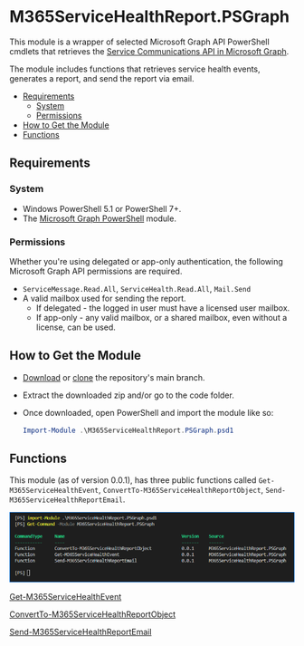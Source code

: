 # M365ServiceHealthReport.PSGraph

This module is a wrapper of selected Microsoft Graph API PowerShell cmdlets that retrieves the [Service Communications API in Microsoft Graph](https://learn.microsoft.com/en-us/graph/api/resources/service-communications-api-overview).

The module includes functions that retrieves service health events, generates a report, and send the report via email.

- [Requirements](#requirements)
  - [System](#system)
  - [Permissions](#permissions)
- [How to Get the Module](#how-to-get-the-module)
- [Functions](#functions)

## Requirements

### System

- Windows PowerShell 5.1 or PowerShell 7+.
- The [Microsoft Graph PowerShell](https://learn.microsoft.com/en-us/powershell/microsoftgraph/installation) module.

### Permissions

Whether you're using delegated or app-only authentication, the following Microsoft Graph API permissions are required.

- `ServiceMessage.Read.All`, `ServiceHealth.Read.All`, `Mail.Send`
- A valid mailbox used for sending the report.
  - If delegated - the logged in user must have a licensed user mailbox.
  - If app-only - any valid mailbox, or a shared mailbox, even without a license, can be used.

## How to Get the Module

- [Download](https://github.com/junecastillote/M365ServiceHealthReport.PSGraph/archive/refs/heads/main.zip) or [clone](https://github.com/junecastillote/M365ServiceHealthReport.PSGraph.git) the repository's main branch.
- Extract the downloaded zip and/or go to the code folder.
- Once downloaded, open PowerShell and import the module like so:

  ```powershell
  Import-Module .\M365ServiceHealthReport.PSGraph.psd1
  ```

## Functions

This module (as of version 0.0.1), has three public functions called `Get-M365ServiceHealthEvent`, `ConvertTo-M365ServiceHealthReportObject`, `Send-M365ServiceHealthReportEmail`.

![Public functions](resource/images/functions.png)

[Get-M365ServiceHealthEvent](resource/docs/Get-M365ServiceHealthEvent/Get-M365ServiceHealthEvent.md)

[ConvertTo-M365ServiceHealthReportObject](resource/docs/ConvertTo-M365ServiceHealthReportObject/ConvertTo-M365ServiceHealthReportObject.md)

[Send-M365ServiceHealthReportEmail](resource/docs/Send-M365ServiceHealthReportEmail.md)
